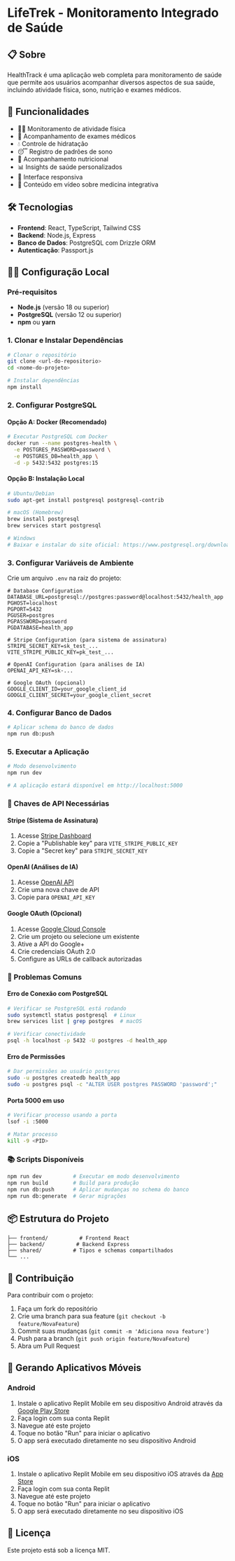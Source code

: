 # LifeTrek - Monitoramento Integrado de Saúde

## 📋 Sobre

HealthTrack é uma aplicação web completa para monitoramento de saúde que permite aos usuários acompanhar diversos aspectos de sua saúde, incluindo atividade física, sono, nutrição e exames médicos.

## 🚀 Funcionalidades

- 🏃‍♂️ Monitoramento de atividade física
- 💊 Acompanhamento de exames médicos
- 💧 Controle de hidratação
- 😴 Registro de padrões de sono
- 🥗 Acompanhamento nutricional
- 📊 Insights de saúde personalizados
- 📱 Interface responsiva
- 🎥 Conteúdo em vídeo sobre medicina integrativa

## 🛠️ Tecnologias

- **Frontend**: React, TypeScript, Tailwind CSS
- **Backend**: Node.js, Express
- **Banco de Dados**: PostgreSQL com Drizzle ORM
- **Autenticação**: Passport.js

## 🏃‍♂️ Configuração Local

### Pré-requisitos

- **Node.js** (versão 18 ou superior)
- **PostgreSQL** (versão 12 ou superior)
- **npm** ou **yarn**

### 1. Clonar e Instalar Dependências

```bash
# Clonar o repositório
git clone <url-do-repositorio>
cd <nome-do-projeto>

# Instalar dependências
npm install
```

### 2. Configurar PostgreSQL

#### Opção A: Docker (Recomendado)
```bash
# Executar PostgreSQL com Docker
docker run --name postgres-health \
  -e POSTGRES_PASSWORD=password \
  -e POSTGRES_DB=health_app \
  -d -p 5432:5432 postgres:15
```

#### Opção B: Instalação Local
```bash
# Ubuntu/Debian
sudo apt-get install postgresql postgresql-contrib

# macOS (Homebrew)
brew install postgresql
brew services start postgresql

# Windows
# Baixar e instalar do site oficial: https://www.postgresql.org/download/windows/
```

### 3. Configurar Variáveis de Ambiente

Crie um arquivo `.env` na raiz do projeto:

```env
# Database Configuration
DATABASE_URL=postgresql://postgres:password@localhost:5432/health_app
PGHOST=localhost
PGPORT=5432
PGUSER=postgres
PGPASSWORD=password
PGDATABASE=health_app

# Stripe Configuration (para sistema de assinatura)
STRIPE_SECRET_KEY=sk_test_...
VITE_STRIPE_PUBLIC_KEY=pk_test_...

# OpenAI Configuration (para análises de IA)
OPENAI_API_KEY=sk-...

# Google OAuth (opcional)
GOOGLE_CLIENT_ID=your_google_client_id
GOOGLE_CLIENT_SECRET=your_google_client_secret
```

### 4. Configurar Banco de Dados

```bash
# Aplicar schema do banco de dados
npm run db:push
```

### 5. Executar a Aplicação

```bash
# Modo desenvolvimento
npm run dev

# A aplicação estará disponível em http://localhost:5000
```

### 🔑 Chaves de API Necessárias

#### Stripe (Sistema de Assinatura)
1. Acesse [Stripe Dashboard](https://dashboard.stripe.com/apikeys)
2. Copie a "Publishable key" para `VITE_STRIPE_PUBLIC_KEY`
3. Copie a "Secret key" para `STRIPE_SECRET_KEY`

#### OpenAI (Análises de IA)
1. Acesse [OpenAI API](https://platform.openai.com/api-keys)
2. Crie uma nova chave de API
3. Copie para `OPENAI_API_KEY`

#### Google OAuth (Opcional)
1. Acesse [Google Cloud Console](https://console.cloud.google.com/)
2. Crie um projeto ou selecione um existente
3. Ative a API do Google+
4. Crie credenciais OAuth 2.0
5. Configure as URLs de callback autorizadas

### 🚨 Problemas Comuns

#### Erro de Conexão com PostgreSQL
```bash
# Verificar se PostgreSQL está rodando
sudo systemctl status postgresql  # Linux
brew services list | grep postgres  # macOS

# Verificar conectividade
psql -h localhost -p 5432 -U postgres -d health_app
```

#### Erro de Permissões
```bash
# Dar permissões ao usuário postgres
sudo -u postgres createdb health_app
sudo -u postgres psql -c "ALTER USER postgres PASSWORD 'password';"
```

#### Porta 5000 em uso
```bash
# Verificar processo usando a porta
lsof -i :5000

# Matar processo
kill -9 <PID>
```

### 📚 Scripts Disponíveis

```bash
npm run dev          # Executar em modo desenvolvimento
npm run build        # Build para produção
npm run db:push      # Aplicar mudanças no schema do banco
npm run db:generate  # Gerar migrações
```

## 📦 Estrutura do Projeto

```
├── frontend/          # Frontend React
├── backend/          # Backend Express
├── shared/          # Tipos e schemas compartilhados
└── ...
```

## 👥 Contribuição

Para contribuir com o projeto:

1. Faça um fork do repositório
2. Crie uma branch para sua feature (`git checkout -b feature/NovaFeature`)
3. Commit suas mudanças (`git commit -m 'Adiciona nova feature'`)
4. Push para a branch (`git push origin feature/NovaFeature`)
5. Abra um Pull Request

## 📱 Gerando Aplicativos Móveis

### Android

1. Instale o aplicativo Replit Mobile em seu dispositivo Android através da [Google Play Store](https://play.google.com/store/apps/details?id=com.replit.mobile)
2. Faça login com sua conta Replit
3. Navegue até este projeto
4. Toque no botão "Run" para iniciar o aplicativo
5. O app será executado diretamente no seu dispositivo Android

### iOS

1. Instale o aplicativo Replit Mobile em seu dispositivo iOS através da [App Store](https://apps.apple.com/us/app/replit-mobile/id1614022293)
2. Faça login com sua conta Replit
3. Navegue até este projeto
4. Toque no botão "Run" para iniciar o aplicativo
5. O app será executado diretamente no seu dispositivo iOS

## 📄 Licença

Este projeto está sob a licença MIT.